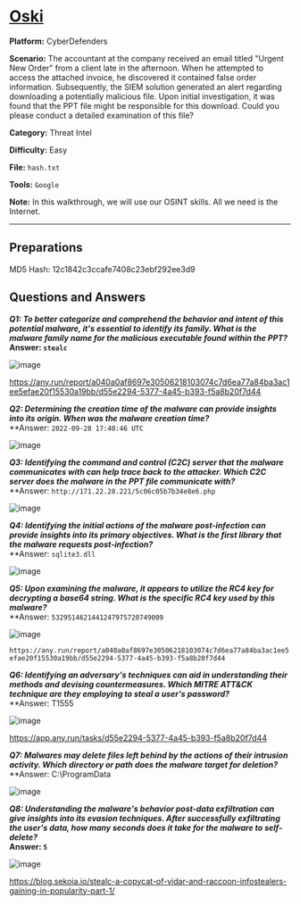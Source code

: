 # <a href="https://cyberdefenders.org/blueteam-ctf-challenges/oski/">Oski</a>

**Platform:** CyberDefenders

**Scenario:** The accountant at the company received an email titled "Urgent New Order" from a client late in the afternoon. When he attempted to access the attached invoice, he discovered it contained false order information. Subsequently, the SIEM solution generated an alert regarding downloading a potentially malicious file. Upon initial investigation, it was found that the PPT file might be responsible for this download. Could you please conduct a detailed examination of this file?

**Category:** Threat Intel

**Difficulty:** Easy

**File:** `hash.txt`

**Tools:** `Google` 

**Note:** In this walkthrough, we will use our OSINT skills. All we need is the Internet.

---

## **Preparations**

MD5 Hash: 12c1842c3ccafe7408c23ebf292ee3d9 

## **Questions and Answers**

***Q1: To better categorize and comprehend the behavior and intent of this potential malware, it's essential to identify its family. What is the malware family name for the malicious executable found within the PPT?***  
**Answer: `stealc`**

![image](https://github.com/user-attachments/assets/df87c71c-edb5-456b-b5b8-fef35f219b96)

https://any.run/report/a040a0af8697e30506218103074c7d6ea77a84ba3ac1ee5efae20f15530a19bb/d55e2294-5377-4a45-b393-f5a8b20f7d44

***Q2: Determining the creation time of the malware can provide insights into its origin. When was the malware creation time?***  
**Answer: `2022-09-28 17:40:46 UTC`

![image](https://github.com/user-attachments/assets/9284008f-54c3-4607-8f95-a1633378b152)


***Q3: Identifying the command and control (C2C) server that the malware communicates with can help trace back to the attacker. Which C2C server does the malware in the PPT file communicate with?***  
**Answer: `http://171.22.28.221/5c06c05b7b34e8e6.php`  

![image](https://github.com/user-attachments/assets/ea1c553a-fe35-4a29-90cb-8551fefd358a)

***Q4: Identifying the initial actions of the malware post-infection can provide insights into its primary objectives. What is the first library that the malware requests post-infection?***  
**Answer: `sqlite3.dll`

![image](https://github.com/user-attachments/assets/34596f06-1e72-439d-9d44-5d61f8087195)


***Q5: Upon examining the malware, it appears to utilize the RC4 key for decrypting a base64 string. What is the specific RC4 key used by this malware?***  
**Answer: `5329514621441247975720749009`

![image](https://github.com/user-attachments/assets/705d8e89-3daf-45a1-b07a-1ac7a4770d02)

`https://any.run/report/a040a0af8697e30506218103074c7d6ea77a84ba3ac1ee5efae20f15530a19bb/d55e2294-5377-4a45-b393-f5a8b20f7d44`

***Q6: Identifying an adversary's techniques can aid in understanding their methods and devising countermeasures. Which MITRE ATT&CK technique are they employing to steal a user's password?***  
**Answer: T1555

![image](https://github.com/user-attachments/assets/2d7791e0-6ac4-4b90-bf13-567ece64c96b)

https://app.any.run/tasks/d55e2294-5377-4a45-b393-f5a8b20f7d44

***Q7: Malwares may delete files left behind by the actions of their intrusion activity. Which directory or path does the malware target for deletion?***  
**Answer: C:\ProgramData

![image](https://github.com/user-attachments/assets/7141a7af-0088-43c5-958e-4e41cacbcabc)

***Q8: Understanding the malware's behavior post-data exfiltration can give insights into its evasion techniques. After successfully exfiltrating the user's data, how many seconds does it take for the malware to self-delete?***  
**Answer: `5`**

![image](https://github.com/user-attachments/assets/19cc0bd6-e0d5-4a19-8299-052143189468)

https://blog.sekoia.io/stealc-a-copycat-of-vidar-and-raccoon-infostealers-gaining-in-popularity-part-1/
